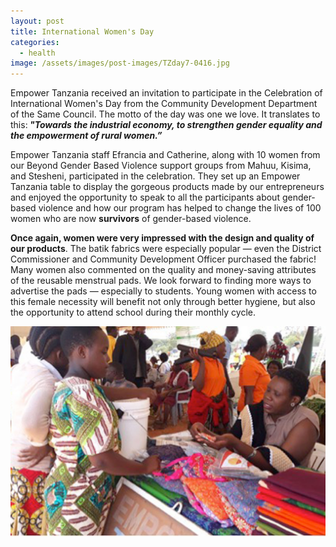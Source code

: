 ```yaml
---
layout: post
title: International Women's Day
categories:
  - health
image: /assets/images/post-images/TZday7-0416.jpg
---
```


Empower Tanzania received an invitation to participate in the Celebration of International Women's Day from the Community Development Department of the Same Council. The motto of the day was one we love. It translates to this:***&nbsp;"Towards the industrial economy, to strengthen gender equality and the empowerment of rural women.”***

Empower Tanzania staff Efrancia and Catherine, along with 10 women from our Beyond Gender Based Violence support groups from Mahuu, Kisima, and Stesheni, participated in the celebration. They set up an Empower Tanzania table to display the gorgeous products made by our entrepreneurs and enjoyed the opportunity to speak to all the participants about gender-based violence and how our program has helped to change the lives of 100 women who are now **survivors**&nbsp;of gender-based violence.

**Once again, women were very impressed with the design and quality of our products**. The batik fabrics were especially popular — even the District Commissioner and Community Development Officer purchased the fabric! Many women also commented on the quality and money-saving attributes of the reusable menstrual pads. We look forward to finding more ways to advertise the pads — especially to students. Young women with access to this female necessity will benefit not only through better hygiene, but also the opportunity to attend school during their monthly cycle.

![](/uploads/2018/03/08/international-womens-day/beyondgenderbased1200.jpg)